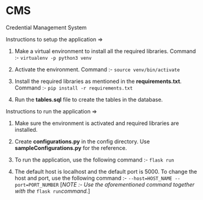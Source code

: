 # CMS
Credential Management System

Instructions to setup the application =>

1) Make a virtual environment to install all the required libraries. 
Command :- `virtualenv -p python3 venv`

2) Activate the environment.
Command :- `source venv/bin/activate`

3) Install the required libraries as mentioned in the **requirements.txt**.
Command :- `pip install -r requirements.txt`

4) Run the **tables.sql** file to create the tables in the database.


Instructions to run the application => 

1) Make sure the environment is activated and required libraries are installed.

2) Create **configurations.py** in the config directory. Use **sampleConfigurations.py** for the reference.

3) To run the application, use the following command :- 
`flask run`

4) The default host is localhost and the default port is 5000. To change the host and port, use the following command :-
`--host=HOST_NAME --port=PORT_NUMBER`
[*NOTE :- Use the aforementioned command together with the* `flask run`*command.*]